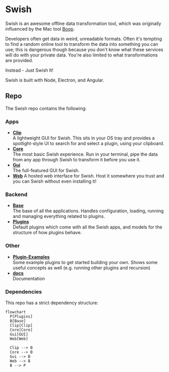 # Swish

Swish is an awesome offline data transformation tool, which was originally influenced by the Mac tool [Boop](https://boop.okat.best).

Developers often get data in weird, unreadable formats. Often it's tempting to find a random online tool to transform the data into something you can use; this is dangerous though because you don't know what these services will do with your private data. You're also limited to what transformations are provided.

Instead - Just Swish It!

Swish is built with Node, Electron, and Angular.

## Repo

The Swish repo contains the following:

### Apps

* [**Clip**](Clip)  
  A lightweight GUI for Swish. This sits in your OS tray and provides a spotlight-style UI to search for and select a plugin, using your clipboard.
* [**Core**](Core)  
  The most basic Swish experience. Run in your terminal, pipe the data from any app through Swish to transform it before you use it.
* [**Gui**](Gui)  
  The full-featured GUI for Swish.
* [**Web**](Web)
  A hosted web interface for Swish. Host it somewhere you trust and you can Swish without even installing it!

### Backend

* [**Base**](Base)  
  The base of all the applications. Handles configuration, loading, running and managing everything related to plugins.
* [**Plugins**](Plugins)  
  Default plugins which come with all the Swish apps, and models for the structure of how plugins behave.

### Other

* [**Plugin-Examples**](Plugin-Examples)  
  Some example plugins to get started building your own. Shows some useful concepts as well (e.g. running other plugins and recursion)
* [**docs**](docs)  
  Documentation

### Dependencies

This repo has a strict dependency structure:

```mermaid
flowchart
  P[Plugins]
  B[Base]
  Clip[Clip]
  Core[Core]
  Gui[GUI]
  Web[Web]
  
  Clip --> B
  Core --> B
  Gui --> B
  Web --> B
  B --> P
```
